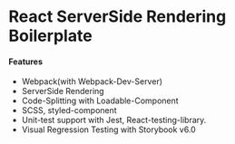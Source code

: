 # React ServerSide Rendering Boilerplate

#### Features
  * Webpack(with Webpack-Dev-Server)
  * ServerSide Rendering
  * Code-Splitting with Loadable-Component
  * SCSS, styled-component
  * Unit-test support with Jest, React-testing-library.
  * Visual Regression Testing with Storybook v6.0

